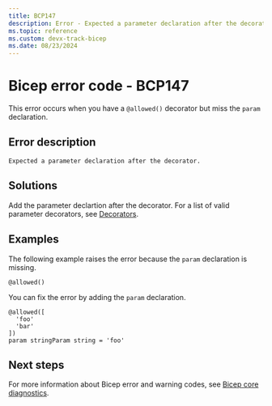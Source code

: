 ```yaml
---
title: BCP147
description: Error - Expected a parameter declaration after the decorator.
ms.topic: reference
ms.custom: devx-track-bicep
ms.date: 08/23/2024
---
```


# Bicep error code - BCP147

This error occurs when you have a `@allowed()` decorator but miss the `param` declaration.

## Error description

`Expected a parameter declaration after the decorator.`

## Solutions
  
Add the parameter declartion after the decorator. For a list of valid parameter decorators, see [Decorators](../parameters.md#use-decorators).

## Examples

The following example raises the error because the `param` declaration is missing.

```bicep
@allowed()
```

You can fix the error by adding the `param` declaration.  

```bicep
@allowed([
  'foo'
  'bar'
])
param stringParam string = 'foo'
```

## Next steps

For more information about Bicep error and warning codes, see [Bicep core diagnostics](../bicep-core-diagnostics.md).